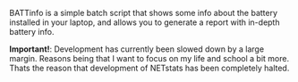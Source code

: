 BATTinfo is a simple batch script that shows some info about the battery installed in your laptop, and allows you to generate a report with in-depth battery info.

**Important!**: Development has currently been slowed down by a large margin. Reasons being that I want to focus on my life and school a bit more. Thats the reason that development of NETstats has been completely halted.
